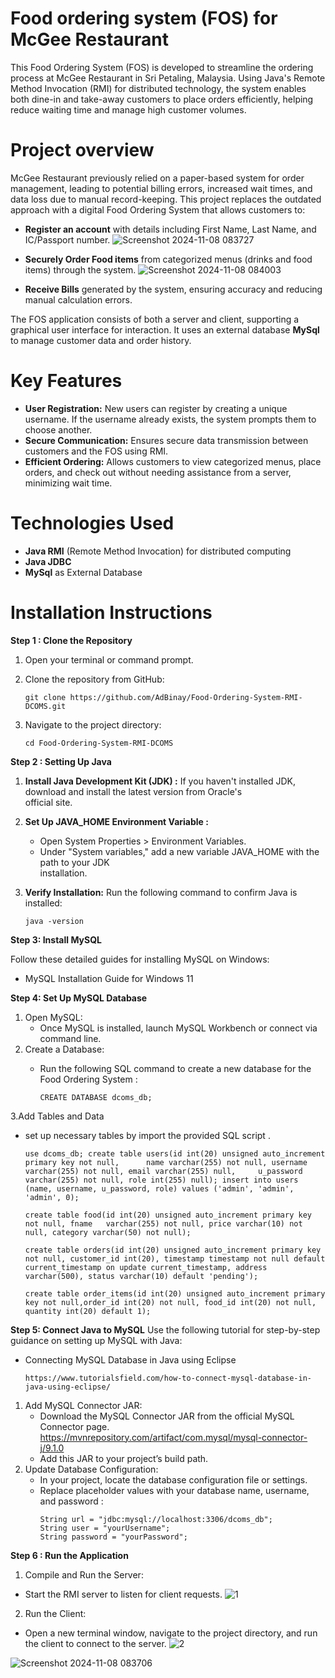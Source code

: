 # Food ordering system (FOS) for McGee Restaurant

This Food Ordering System (FOS) is developed to streamline the ordering process at McGee Restaurant in Sri Petaling, Malaysia. 
Using Java's Remote Method Invocation (RMI) for distributed technology, the system enables both dine-in and take-away customers to place orders efficiently, helping reduce waiting time and manage high customer volumes.

# Project overview

McGee Restaurant previously relied on a paper-based system for order management, leading to potential billing errors, increased wait times, and data loss due to manual record-keeping. This project replaces the outdated approach with a digital Food Ordering System that allows customers to:

* **Register an account** with details including First Name, Last Name, and IC/Passport number.
  ![Screenshot 2024-11-08 083727](https://github.com/user-attachments/assets/003b2dad-5f72-4847-97a7-b07ca605973c)
* **Securely Order Food items** from categorized menus (drinks and food items) through the system.
  ![Screenshot 2024-11-08 084003](https://github.com/user-attachments/assets/b05c39c0-e817-46e4-9ff6-fac5305dad3e)

* **Receive Bills** generated by the system, ensuring accuracy and reducing manual calculation errors.

The FOS application consists of both a server and client, supporting a graphical user interface for interaction. It uses an external database **MySql** to manage customer data and order history.

# Key Features

* **User Registration:** New users can register by creating a unique username. If the username already exists, the system prompts them to choose another.
* **Secure Communication:** Ensures secure data transmission between customers and the FOS using RMI.
* **Efficient Ordering:** Allows customers to view categorized menus, place orders, and check out without needing assistance from a server, minimizing wait time.

# Technologies Used
* **Java RMI** (Remote Method Invocation) for distributed computing
* **Java JDBC**
* **MySql** as External Database

# Installation Instructions

**Step 1 : Clone the Repository**

 1. Open your terminal or command prompt.
 2. Clone the repository from GitHub:
    
    ```
    git clone https://github.com/AdBinay/Food-Ordering-System-RMI-DCOMS.git
    ```
 3. Navigate to the project directory:
    
    ```
    cd Food-Ordering-System-RMI-DCOMS
    ```
**Step 2 : Setting Up Java**

 1. **Install Java Development Kit (JDK) :**
    If you haven't installed JDK, download and install the latest version from Oracle's    
    official site.
 2. **Set Up JAVA_HOME Environment Variable :**
    * Open System Properties > Environment Variables.
    * Under "System variables," add a new variable JAVA_HOME with the path to your JDK    
      installation.
 3. **Verify Installation:**
    Run the following command to confirm Java is installed:
    
    ```
    java -version
    ```
**Step 3: Install MySQL**

Follow these detailed guides for installing MySQL on Windows:
  * MySQL Installation Guide for Windows 11

**Step 4: Set Up MySQL Database**

1. Open MySQL:
   * Once MySQL is installed, launch MySQL Workbench or connect via command line.
2. Create a Database:
   * Run the following SQL command to create a new database for the Food Ordering System :
     
     ```
     CREATE DATABASE dcoms_db;
     ```
3.Add Tables and Data
   * set up necessary tables by import the provided SQL script .
     
     ```
     use dcoms_db; create table users(id int(20) unsigned auto_increment primary key not null,      name varchar(255) not null, username varchar(255) not null, email varchar(255) null,     u_password varchar(255) not null, role int(255) null); insert into users (name, username, u_password, role) values ('admin', 'admin', 'admin', 0);
     ```
     
     ```
     create table food(id int(20) unsigned auto_increment primary key not null, fname   varchar(255) not null, price varchar(10) not null, category varchar(50) not null);
     ```

     ```
     create table orders(id int(20) unsigned auto_increment primary key not null, customer_id int(20), timestamp timestamp not null default current_timestamp on update current_timestamp, address varchar(500), status varchar(10) default 'pending');
     ```

     ```
     create table order_items(id int(20) unsigned auto_increment primary key not null,order_id int(20) not null, food_id int(20) not null, quantity int(20) default 1);
     ```
**Step 5: Connect Java to MySQL**
Use the following tutorial for step-by-step guidance on setting up MySQL with Java:

* Connecting MySQL Database in Java using Eclipse
  ```
  https://www.tutorialsfield.com/how-to-connect-mysql-database-in-java-using-eclipse/
  ```

1. Add MySQL Connector JAR:
   * Download the MySQL Connector JAR from the official MySQL Connector page.
     https://mvnrepository.com/artifact/com.mysql/mysql-connector-j/9.1.0
   * Add this JAR to your project’s build path.
2. Update Database Configuration:
   * In your project, locate the database configuration file or settings.
   * Replace placeholder values with your database name, username, and password :
      ```
      String url = "jdbc:mysql://localhost:3306/dcoms_db";
      String user = "yourUsername";
      String password = "yourPassword";
      ```
**Step 6 : Run the Application**
1. Compile and Run the Server:
 * Start the RMI server to listen for client requests.
   ![1](https://github.com/user-attachments/assets/a394bac5-4655-4aa2-ab8e-819fa145878e)

2. Run the Client:
 * Open a new terminal window, navigate to the project directory, and run the client to connect to the server.
   ![2](https://github.com/user-attachments/assets/e2539c7d-d8ec-42f3-9f9d-06a13c23fa0a)



  ![Screenshot 2024-11-08 083706](https://github.com/user-attachments/assets/b3614114-291d-4152-bf35-4358fe1c21dd)

